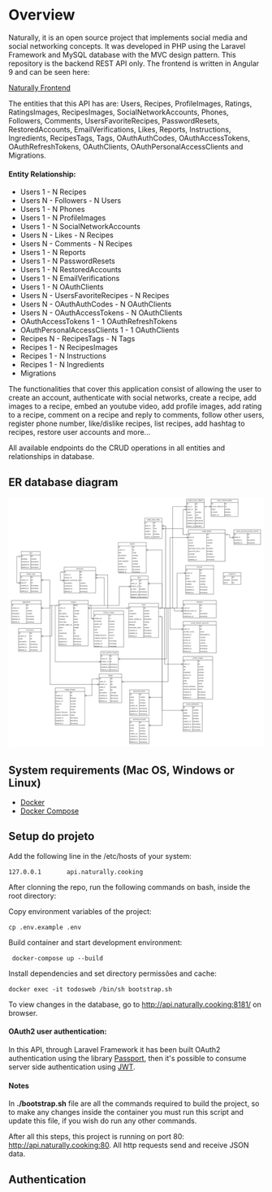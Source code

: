 # Overview

Naturally, it is an open source project that implements social media and social networking concepts. It was developed in PHP using the Laravel Framework and MySQL database with the MVC design pattern. This repository is the  backend  REST API only. The frontend is written in Angular 9 and can be seen here:

[Naturally Frontend](https://github.com/paduanton/naturally)

The entities that this API has are: Users, Recipes, ProfileImages, Ratings, RatingsImages, RecipesImages, SocialNetworkAccounts, Phones, Followers, Comments, UsersFavoriteRecipes, PasswordResets, RestoredAccounts, EmailVerifications, Likes, Reports, Instructions, Ingredients, RecipesTags, Tags, OAuthAuthCodes, OAuthAccessTokens, OAuthRefreshTokens, OAuthClients, OAuthPersonalAccessClients and Migrations. 

#### Entity Relationship:
- Users 1 - N Recipes
- Users N - Followers - N Users
- Users 1 - N Phones
- Users 1 - N ProfileImages
- Users 1 - N SocialNetworkAccounts
- Users N - Likes - N Recipes
- Users N - Comments - N Recipes
- Users 1 - N Reports
- Users 1 - N PasswordResets
- Users 1 - N RestoredAccounts
- Users 1 - N EmailVerifications
- Users 1 - N OAuthClients
- Users N - UsersFavoriteRecipes - N Recipes
- Users N - OAuthAuthCodes - N OAuthClients
- Users N - OAuthAccessTokens - N OAuthClients
- OAuthAccessTokens 1 - 1 OAuthRefreshTokens
- OAuthPersonalAccessClients 1 - 1 OAuthClients
- Recipes N - RecipesTags - N Tags
- Recipes 1 - N RecipesImages
- Recipes 1 - N Instructions
- Recipes 1 - N Ingredients
- Migrations

The functionalities that cover this application consist of allowing the user to create an account, authenticate with social networks, create a recipe, add images to a recipe, embed an youtube video, add profile images, add rating to a recipe, comment on a recipe and reply to comments, follow other users, register phone number, like/dislike recipes, list recipes, add hashtag to recipes, restore user accounts and more...

All available endpoints do the CRUD operations in all entities and relationships in database.

## ER database diagram
![](https://raw.githubusercontent.com/paduanton/naturally-server/master/public/docs/ER-diagram.png)

## System requirements (Mac OS, Windows or Linux)
* [Docker](https://www.docker.com/get-started)
* [Docker Compose](https://docs.docker.com/compose/install)


## Setup do projeto

Add the following line in the /etc/hosts of your system:
```
127.0.0.1       api.naturally.cooking
```

After clonning the repo, run the following commands on bash, inside the root directory:

Copy environment variables of the project:
```
cp .env.example .env
```

Build container and start development environment:
```
 docker-compose up --build
```

Install dependencies and set directory permissões and cache:
```
docker exec -it todosweb /bin/sh bootstrap.sh
```

To view changes in the database, go to http://api.naturally.cooking:8181/ on browser.

#### OAuth2 user authentication:

In this API, through Laravel Framework it has been built OAuth2 authentication using the library [Passport](https://laravel.com/docs/7.x/passport), then it's possible to consume server side authentication using [JWT](https://jwt.io).

#### Notes

In **./bootstrap.sh** file are all the commands required to build the project, so to make any changes inside the container you must run this script and update this file, if you wish do run any other commands. 

After all this steps, this project is running on port 80: http://api.naturally.cooking:80. All http requests send and receive JSON data.

## Authentication
